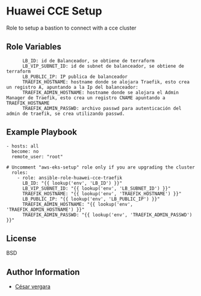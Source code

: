 Huawei CCE Setup
=========

Role to setup a bastion to connect with a cce cluster



Role Variables
--------------

```
      LB_ID: id de Balanceador, se obtiene de terraform
      LB_VIP_SUBNET_ID: id de subnet de balanceador, se obtiene de terraform
      LB_PUBLIC_IP: IP publica de balanceador
      TRAEFIK_HOSTNAME: hostname donde se alojara Traefik, esto crea un registro A, apuntando a la Ip del balanceador:
      TRAEFIK_ADMIN_HOSTNAME: hostname donde se alojara el Admin Manager de Traefik, esto crea un registro CNAME apuntando a TRAEFIK_HOSTNAME
      TRAEFIK_ADMIN_PASSWD: archivo passwd para autenticación del admin de traefik, se crea utilizando passwd.
```

Example Playbook
----------------


```
- hosts: all
  become: no
  remote_user: "root"

# Uncomment "aws-eks-setup" role only if you are upgrading the cluster
  roles:
    - role: ansible-role-huawei-cce-traefik
      LB_ID: "{{ lookup('env', 'LB_ID') }}"
      LB_VIP_SUBNET_ID: "{{ lookup('env', 'LB_SUBNET_ID') }}"
      TRAEFIK_HOSTNAME: "{{ lookup('env', 'TRAEFIK_HOSTNAME') }}"
      LB_PUBLIC_IP: "{{ lookup('env', 'LB_PUBLIC_IP') }}"
      TRAEFIK_ADMIN_HOSTNAME: "{{ lookup('env', 'TRAEFIK_ADMIN_HOSTNAME') }}"
      TRAEFIK_ADMIN_PASSWD: "{{ lookup('env', 'TRAEFIK_ADMIN_PASSWD') }}"

```

License
-------

BSD

Author Information
------------------

- [César vergara](mailto:cvergarae@smu.cl)

